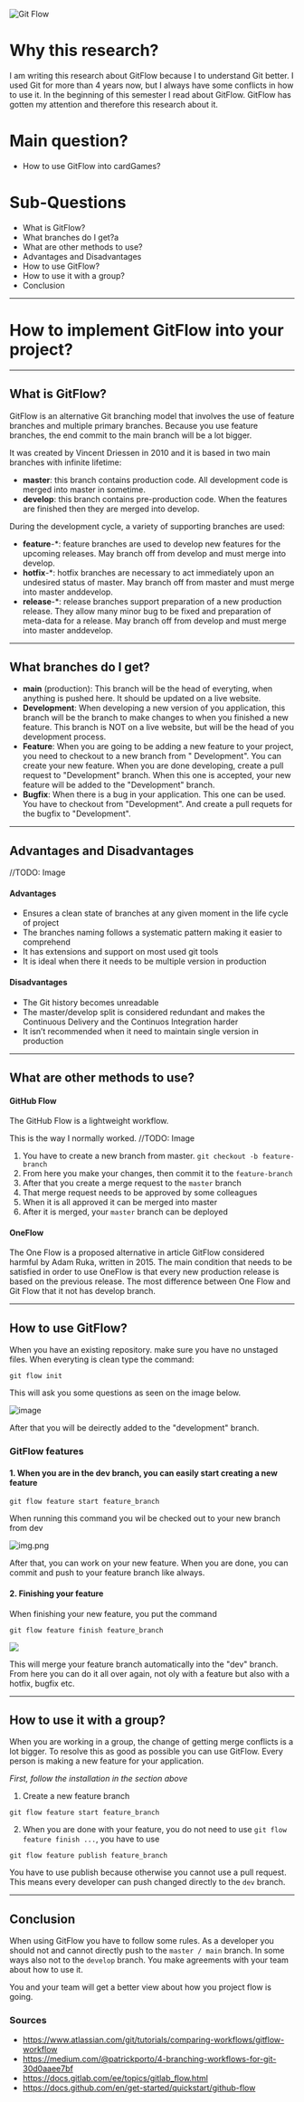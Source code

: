![Git Flow](https://res.cloudinary.com/practicaldev/image/fetch/s--VwKuRA_r--/c_imagga_scale,f_auto,fl_progressive,h_420,q_auto,w_1000/https://dev-to-uploads.s3.amazonaws.com/uploads/articles/427yh9kull5oycojetde.png)

# Why this research?

I am writing this research about GitFlow because I to understand Git better. I used Git for more than 4 years now, but I
always have some conflicts in how to use it. In the beginning of this semester I read about GitFlow. GitFlow has gotten
my attention and therefore this research about it.

# Main question?
- How to use GitFlow into cardGames?

# Sub-Questions

- What is GitFlow?
- What branches do I get?a
- What are other methods to use?
- Advantages and Disadvantages
- How to use GitFlow?
- How to use it with a group?
- Conclusion

---

# How to implement GitFlow into your project?

---

## What is GitFlow?

GitFlow is an alternative Git branching model that involves the use of feature branches and multiple primary branches.
Because you use feature branches, the end commit to the main branch will be a lot bigger.

It was created by Vincent Driessen in 2010 and it is based in two main branches with infinite lifetime:

- **master**: this branch contains production code. All development code is merged into master in sometime.
- **develop**: this branch contains pre-production code. When the features are finished then they are merged into
  develop.

During the development cycle, a variety of supporting branches are used:

- **feature**-*: feature branches are used to develop new features for the upcoming releases. May branch off from
  develop and must merge into develop.
- **hotfix**-*: hotfix branches are necessary to act immediately upon an undesired status of master. May branch off from
  master and must merge into master anddevelop.
- **release**-*: release branches support preparation of a new production release. They allow many minor bug to be fixed
  and preparation of meta-data for a release. May branch off from develop and must merge into master anddevelop.

---

## What branches do I get?

- **main** (production): This branch will be the head of everyting, when anything is pushed here. It should be updated
  on a live website.
- **Development**: When developing a new version of you application, this branch will be the branch to make changes to
  when you finished a new feature. This branch is NOT on a live website, but will be the head of you development
  process.
- **Feature**: When you are going to be adding a new feature to your project, you need to checkout to a new branch
  from "
  Development". You can create your new feature. When you are done developing, create a pull request to "Development"
  branch. When this one is accepted, your new feature will be added to the "Development" branch.
- **Bugfix**: When there is a bug in your application. This one can be used. You have to checkout from "Development".
  And create a pull requets for the bugfix to "Development".

---

## Advantages and Disadvantages

//TODO: Image

#### Advantages

- Ensures a clean state of branches at any given moment in the life cycle of project
- The branches naming follows a systematic pattern making it easier to comprehend
- It has extensions and support on most used git tools
- It is ideal when there it needs to be multiple version in production

#### Disadvantages

- The Git history becomes unreadable
- The master/develop split is considered redundant and makes the Continuous Delivery and the Continuos Integration
  harder
- It isn’t recommended when it need to maintain single version in production

---

## What are other methods to use?

#### GitHub Flow

The GitHub Flow is a lightweight workflow.

This is the way I normally worked. //TODO: Image

1. You have to create a new branch from master. ````git checkout -b feature-branch````
2. From here you make your changes, then commit it to the ````feature-branch````
3. After that you create a merge request to the ````master```` branch
4. That merge request needs to be approved by some colleagues
5. When it is all approved it can be merged into master
6. After it is merged, your ````master```` branch can be deployed

#### OneFlow

The One Flow is a proposed alternative in article GitFlow considered harmful by Adam Ruka, written in 2015. The main
condition that needs to be satisfied in order to use OneFlow is that every new production release is based on the
previous release. The most difference between One Flow and Git Flow that it not has develop branch.

---

## How to use GitFlow?

When you have an existing repository. make sure you have no unstaged files. When everyting is clean type the command:

```console
git flow init
```

This will ask you some questions as seen on the image below.

![image](https://user-images.githubusercontent.com/99179239/193779122-d437d9c4-0786-4ed9-a1f2-2975912c0990.png)

After that you will be deirectly added to the "development" branch.

### GitFlow features

#### 1. When you are in the dev branch, you can easily start creating a new feature

```console
git flow feature start feature_branch
```

When running this command you wil be checked out to your new branch from dev

![img.png](Images/GitFlow/startfeature.png)

After that, you can work on your new feature. When you are done, you can commit and push to your feature branch like
always.

#### 2. Finishing your feature

When finishing your new feature, you put the command

````console
git flow feature finish feature_branch
````

![](Images/GitFlow/featureFinish.png)

This will merge your feature branch automatically into the "dev" branch. From here you can do it all over again, not oly
with a feature but also with a hotfix, bugfix etc.

---

## How to use it with a group?

When you are working in a group, the change of getting merge conflicts is a lot bigger. To resolve this as good as
possible you can use GitFlow. Every person is making a new feature for your application.

*First, follow the installation in the section above*

1. Create a new feature branch

```console
git flow feature start feature_branch
```

2. When you are done with your feature, you do not need to use ````git flow feature finish ...````, you have to use

```console
git flow feature publish feature_branch
```

You have to use publish because otherwise you cannot use a pull request. This means every developer can push changed
directly to the ````dev```` branch.

---

## Conclusion

When using GitFlow you have to follow some rules. As a developer you should not and cannot directly push to
the ````master / main```` branch. In some ways also not to the ````develop```` branch. You make agreements with your
team about how to use it.

You and your team will get a better view about how you project flow is going.

### Sources
- https://www.atlassian.com/git/tutorials/comparing-workflows/gitflow-workflow
- https://medium.com/@patrickporto/4-branching-workflows-for-git-30d0aaee7bf
- https://docs.gitlab.com/ee/topics/gitlab_flow.html
- https://docs.github.com/en/get-started/quickstart/github-flow
